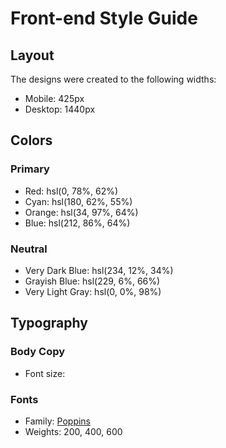 # Front-end Style Guide

## Layout

The designs were created to the following widths:

- Mobile: 425px
- Desktop: 1440px

## Colors

### Primary

- Red: hsl(0, 78%, 62%)
- Cyan: hsl(180, 62%, 55%)
- Orange: hsl(34, 97%, 64%)
- Blue: hsl(212, 86%, 64%)

### Neutral

- Very Dark Blue: hsl(234, 12%, 34%)
- Grayish Blue: hsl(229, 6%, 66%)
- Very Light Gray: hsl(0, 0%, 98%)

## Typography

### Body Copy

- Font size: 

### Fonts

- Family: [Poppins](https://fonts.google.com/specimen/Poppins)
- Weights: 200, 400, 600
